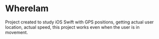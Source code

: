 # WhereIam
Project created to study iOS Swift with GPS positions, getting actual user location, actual speed, this project works even when the user is in movement.
